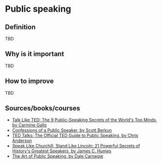 # Public speaking

## Definition

TBD

## Why is it important

TBD

## How to improve

TBD

## Sources/books/courses

- [Talk Like TED: The 9 Public-Speaking Secrets of the World's Top Minds, by Carmine Gallo](https://amzn.to/2P7xptf)
- [Confessions of a Public Speaker, by Scott Berkun](https://amzn.to/359JeF8)
- [TED Talks: The Official TED Guide to Public Speaking, by Chris Anderson](https://amzn.to/2REoh1e)
- [Speak Like Churchill, Stand Like Lincoln: 21 Powerful Secrets of History's Greatest Speakers, by James C. Humes](https://amzn.to/346YcKO)
- [The Art of Public Speaking, by Dale Carnegie](https://amzn.to/2RGsx02)